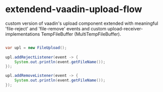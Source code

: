 # extendend-vaadin-upload-flow
custom version of vaadin's upload component extended with meaningful 'file-reject' and 'file-remove' events and custom upload-receiver-implementations TempFileBuffer (MultiTempFileBuffer).


```java

var upl = new FileUpload();
        
upl.addRejectListener(event -> {
    System.out.println(event.getFileName()); 
});

upl.addRemoveListener(event -> {
    System.out.println(event.getFileName());
});

```

